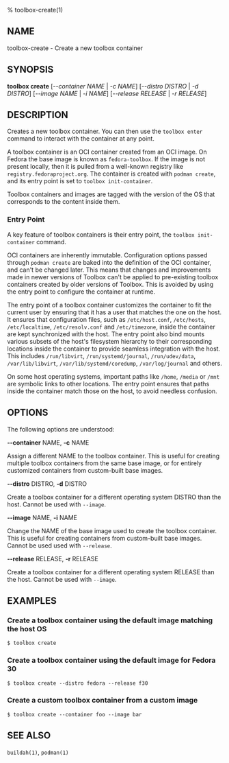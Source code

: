 % toolbox-create(1)

## NAME
toolbox\-create - Create a new toolbox container

## SYNOPSIS
**toolbox create** [*--container NAME* | *-c NAME*]
               [*--distro DISTRO* | *-d DISTRO*]
               [*--image NAME* | *-i NAME*]
               [*--release RELEASE* | *-r RELEASE*]

## DESCRIPTION

Creates a new toolbox container. You can then use the `toolbox enter` command
to interact with the container at any point.

A toolbox container is an OCI container created from an OCI image. On Fedora
the base image is known as `fedora-toolbox`. If the image is not present
locally, then it is pulled from a well-known registry like
`registry.fedoraproject.org`. The container is created with `podman create`,
and its entry point is set to `toolbox init-container`.

Toolbox containers and images are tagged with the version of the OS that
corresponds to the content inside them.

### Entry Point

A key feature of toolbox containers is their entry point, the `toolbox
init-container` command.

OCI containers are inherently immutable. Configuration options passed through
`podman create` are baked into the definition of the OCI container, and can't
be changed later. This means that changes and improvements made in newer
versions of Toolbox can't be applied to pre-existing toolbox containers
created by older versions of Toolbox. This is avoided by using the entry point
to configure the container at runtime.

The entry point of a toolbox container customizes the container to fit the
current user by ensuring that it has a user that matches the one on the host.
It ensures that configuration files, such as `/etc/host.conf`, `/etc/hosts`,
`/etc/localtime`, `/etc/resolv.conf` and `/etc/timezone`, inside the container
are kept synchronized with the host. The entry point also bind mounts various
subsets of the host's filesystem hierarchy to their corresponding locations
inside the container to provide seamless integration with the host. This
includes `/run/libvirt`, `/run/systemd/journal`, `/run/udev/data`,
`/var/lib/libvirt`, `/var/lib/systemd/coredump`, `/var/log/journal` and others.

On some host operating systems, important paths like `/home`, `/media` or
`/mnt` are symbolic links to other locations. The entry point ensures that
paths inside the container match those on the host, to avoid needless
confusion.

## OPTIONS ##

The following options are understood:

**--container** NAME, **-c** NAME

Assign a different NAME to the toolbox container. This is useful for creating
multiple toolbox containers from the same base image, or for entirely
customized containers from custom-built base images.

**--distro** DISTRO, **-d** DISTRO

Create a toolbox container for a different operating system DISTRO than the
host. Cannot be used with `--image`.

**--image** NAME, **-i** NAME

Change the NAME of the base image used to create the toolbox container. This
is useful for creating containers from custom-built base images. Cannot be used
used with `--release`.

**--release** RELEASE, **-r** RELEASE

Create a toolbox container for a different operating system RELEASE than the
host. Cannot be used with `--image`.

## EXAMPLES

### Create a toolbox container using the default image matching the host OS

```
$ toolbox create
```

### Create a toolbox container using the default image for Fedora 30

```
$ toolbox create --distro fedora --release f30
```

### Create a custom toolbox container from a custom image

```
$ toolbox create --container foo --image bar
```

## SEE ALSO

`buildah(1)`, `podman(1)`
